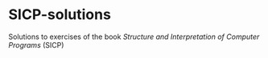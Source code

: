 # SICP-solutions
Solutions to exercises of the book *Structure and Interpretation of Computer Programs* (SICP)
